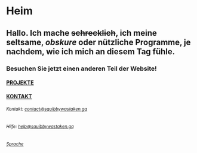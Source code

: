 # Heim
## Hallo. Ich mache ~~schrecklich~~, ich meine **seltsame, _obskure_ oder nützliche Programme**, je nachdem, wie ich mich an diesem Tag fühle. 
### Besuchen Sie jetzt einen anderen Teil der Website! 
#### [PROJEKTE](https://squibbywastaken.gq/de/projekte.html)
#### [KONTAKT](https://squibbywastaken.gq/de/kontact.html)
###### <sub>Kontakt: contact@squibbywastaken.gq</sub>
###### <sub>Hilfe: help@squibbywastaken.gq</sub>
###### <sub>[Sprache](https://squibbywastaken.gq/de/sprache.html)